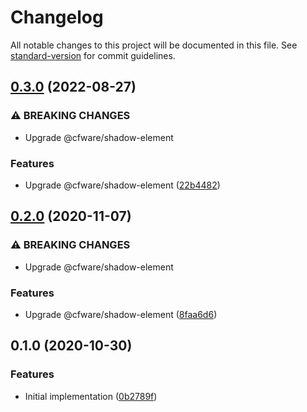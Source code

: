 # Changelog

All notable changes to this project will be documented in this file. See [standard-version](https://github.com/conventional-changelog/standard-version) for commit guidelines.

## [0.3.0](https://github.com/cfware/tabs/compare/v0.2.0...v0.3.0) (2022-08-27)


### ⚠ BREAKING CHANGES

* Upgrade @cfware/shadow-element

### Features

* Upgrade @cfware/shadow-element ([22b4482](https://github.com/cfware/tabs/commit/22b44820c9d74b863b62836762c3845bf3febc9e))

## [0.2.0](https://github.com/cfware/tabs/compare/v0.1.0...v0.2.0) (2020-11-07)


### ⚠ BREAKING CHANGES

* Upgrade @cfware/shadow-element

### Features

* Upgrade @cfware/shadow-element ([8faa6d6](https://github.com/cfware/tabs/commit/8faa6d6a83d8fcf3e9e24f86d44f799824e6a12f))

## 0.1.0 (2020-10-30)


### Features

* Initial implementation ([0b2789f](https://github.com/cfware/tabs/commit/0b2789fd0d15c656fb34d519db7c980cceb7f5dd))
